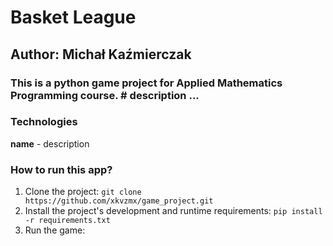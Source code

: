 # Basket League
## Author: Michał Kaźmierczak

### This is a python game project for Applied Mathematics Programming course. # description ...


### Technologies
**name** - description

### How to run this app?
1. Clone the project:
`git clone  https://github.com/xkvzmx/game_project.git`
2. Install the project's development and runtime requirements:
`pip install -r requirements.txt`
3. Run the game:
